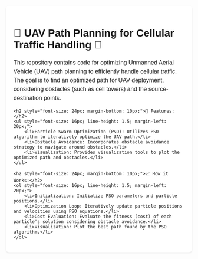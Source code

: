 <div style="font-family: Arial, sans-serif; max-width: 800px; margin: 50px auto; padding: 20px; background-color: #fff; border-radius: 8px; box-shadow: 0 2px 4px rgba(0, 0, 0, 0.1);">
    <h1 style="font-size: 28px; margin-bottom: 20px;">🚁 UAV Path Planning for Cellular Traffic Handling 📡</h1>
    <p style="font-size: 16px; line-height: 1.5;">This repository contains code for optimizing Unmanned Aerial Vehicle (UAV) path planning to efficiently handle cellular traffic. The goal is to find an optimized path for UAV deployment, considering obstacles (such as cell towers) and the source-destination points.</p>
    
    <h2 style="font-size: 24px; margin-bottom: 10px;">🔧 Features:</h2>
    <ul style="font-size: 16px; line-height: 1.5; margin-left: 20px;">
        <li>Particle Swarm Optimization (PSO): Utilizes PSO algorithm to iteratively optimize the UAV path.</li>
        <li>Obstacle Avoidance: Incorporates obstacle avoidance strategy to navigate around obstacles.</li>
        <li>Visualization: Provides visualization tools to plot the optimized path and obstacles.</li>
    </ul>
    
    <h2 style="font-size: 24px; margin-bottom: 10px;">📈 How it Works:</h2>
    <ol style="font-size: 16px; line-height: 1.5; margin-left: 20px;">
        <li>Initialization: Initialize PSO parameters and particle positions.</li>
        <li>Optimization Loop: Iteratively update particle positions and velocities using PSO equations.</li>
        <li>Cost Evaluation: Evaluate the fitness (cost) of each particle's solution considering obstacle avoidance.</li>
        <li>Visualization: Plot the best path found by the PSO algorithm.</li>
    </ol>
</div>
